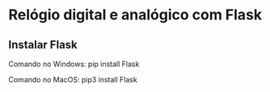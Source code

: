 <h1>Relógio digital e analógico com Flask</h1>

<h2>Instalar Flask</h2>

Comando no Windows:
pip install Flask

Comando no MacOS:
pip3 install Flask
